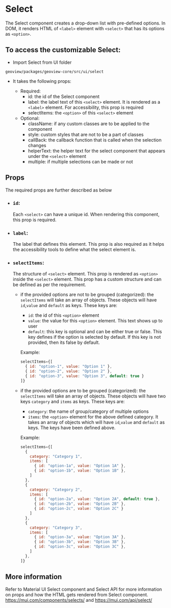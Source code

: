 # Select

The Select component creates a drop-down list with pre-defined options. In DOM, it renders HTML of `<label>` element with `<select>` that has its options as `<option>`.

## To access the customizable Select:

- Import Select from UI folder

```
geoview/packages/geoview-core/src/ui/select
```

- It takes the following props:

  - Required:
    - id: the id of the Select component
    - label: the label text of this `<select>` element. It is rendered as a `<label>` element. For accessibility, this prop is required
    - selectItems: the `<option>` of this `<select>` element
  - Optional:
    - className: if any custom classes are to be applied to the component
    - style: custom styles that are not to be a part of classes
    - callBack: the callback function that is called when the selection changes
    - helperText: the helper text for the select component that appears under the `<select>` element
    - multiple: if multiple selections can be made or not

## Props

The required props are further described as below

- ### `id`:

  Each `<select>` can have a unique id. When rendering this component, this prop is required.

- ### `label`:

  The label that defines this element. This prop is also required as it helps the accessibility tools to define what the select element is.

- ### `selectItems`:

  The structure of `<select>` element. This prop is rendered as `<option>` inside the `<select>` element. This prop has a custom structure and can be defined as per the requirement.

  - if the provided options are not to be grouped (categorized):
    the `selectItems` will take an array of objects. These objects will have `id`,`value` and `default` as keys. These keys are:

    - `id`: the id of this `<option>` element
    - `value`: the value for this `<option>` element. This text shows up to user
    - `default`: this key is optional and can be either true or false. This key defines if the option is selected by default. If this key is not provided, then its false by default.

    Example:

    ```js
    selectItems={[
      { id: "option-1", value: "Option 1" },
      { id: "option-2", value: "Option 2" },
      { id: "option-3", value: "Option 3", default: true }
    ]}
    ```

  - if the provided options are to be grouped (categorized):
    the `selectItems` will take an array of objects. These objects will have two keys `category` and `items` as keys. These keys are:

    - `category`: the name of group/category of multiple options
    - `items`: the `<option>` element for the above defined category. It takes an array of objects which will have `id`,`value` and `default` as keys. The keys have been defined above.

    Example:

    ```js
    selectItems={[
      {
        category: "Category 1",
        items: [
          { id: "option-1a", value: "Option 1A" },
          { id: "option-1b", value: "Option 1B" },
        ]
      },
      {
        category: "Category 2",
        items: [
          { id: "option-2a", value: "Option 2A", default: true },
          { id: "option-2b", value: "Option 2B" },
          { id: "option-2c", value: "Option 2C" }
        ]
      },
      {
        category: "Category 3",
        items: [
          { id: "option-3a", value: "Option 3A" },
          { id: "option-3b", value: "Option 3B" },
          { id: "option-3c", value: "Option 3C" },
        ]
      },
    ]}
    ```

## More information

Refer to Material UI Select component and Select API for more information on props and how the HTML gets rendered from Select component. https://mui.com/components/selects/ and https://mui.com/api/select/
